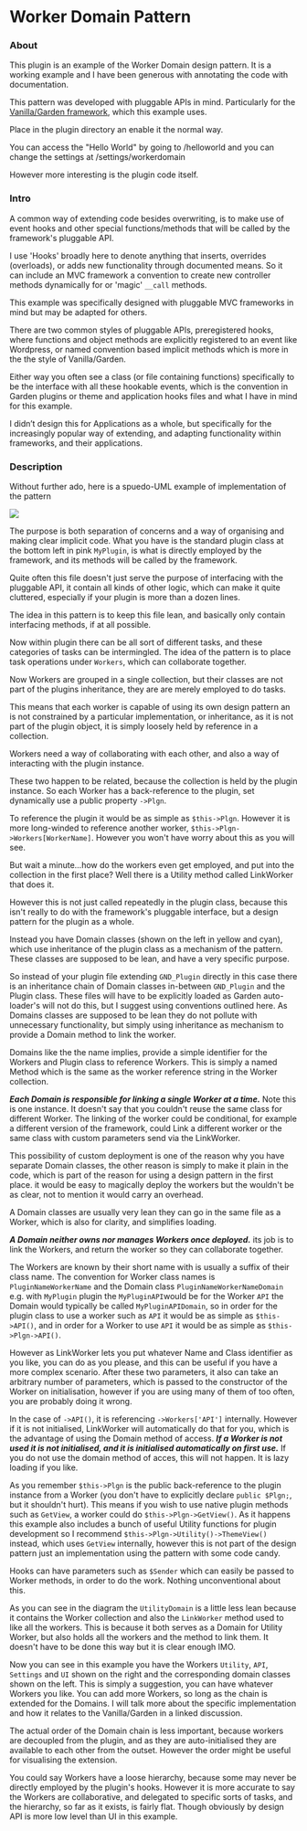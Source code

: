 # Worker Domain Pattern #

### About ###
This plugin is an example of the Worker Domain design pattern. It is a working example and I have been generous with annotating the code with documentation. 

This pattern was developed with pluggable APIs in mind. Particularly for the [Vanilla/Garden framework](http://vanillaforums.org/download), which this example uses. 

Place in the plugin directory an enable it the normal way.

You can access the "Hello World" by going to /helloworld and you can change the settings at /settings/workerdomain

However more interesting is the plugin code itself. 

### Intro ###

A common way of extending code besides overwriting, is to make use of event hooks and other special functions/methods that will be called by the framework's pluggable API. 

I use 'Hooks' broadly here to denote anything that inserts, overrides (overloads), or adds new functionality through documented means. So it can include an MVC framework a convention to create new controller methods dynamically for or 'magic' `__call` methods. 

This example was specifically designed with pluggable MVC frameworks in mind but may be adapted for others. 

There are two common styles of pluggable APIs, preregistered hooks, where functions and object methods are explicitly registered to an event like Wordpress, or named convention based implicit methods which is more in the the style of Vanilla/Garden.

Either way you often see a class (or file containing functions) specifically to be the interface with all these hookable events, which is the convention in Garden plugins or theme and application hooks files and what I have in mind for this example. 

I didn’t design this for Applications as a whole, but specifically for the increasingly popular way of extending, and adapting functionality within frameworks, and their applications. 

### Description ###

Without further ado, here is a spuedo-UML example of implementation of the pattern

![](https://dl.dropboxusercontent.com/u/15933183/WorkerDomain/WorkerDomain.png)

The purpose is both separation of concerns and a way of organising and making clear implicit code. What you have is the standard plugin class at the bottom left in pink `MyPlugin`, is what is directly employed by the framework, and its methods will be called by the framework. 

Quite often this file doesn't just serve the purpose of interfacing with the pluggable API, it contain all kinds of other logic, which can make it quite cluttered, especially if your plugin is more than a dozen lines.

The idea in this pattern is to keep this file lean, and basically only contain interfacing methods, if at all possible. 

Now within plugin there can be all sort of different tasks, and these categories of tasks can be intermingled. The idea of the pattern is to place task operations under `Workers`, which can collaborate together. 

Now Workers are grouped in a single collection, but their classes are not part of the plugins inheritance, they are are merely employed to do tasks. 

This means that each worker is capable of using its own design pattern an is not constrained by a particular implementation, or inheritance, as it is not part of the plugin object, it is simply loosely held by reference in a collection. 

Workers need a way of collaborating with each other, and also a way of interacting with the plugin instance. 

These two happen to be related, because the collection is held by the plugin instance. So each Worker has a back-reference to the plugin, set dynamically use a public property `->Plgn`.

To reference the plugin it would be as simple as  `$this->Plgn`. However it is more long-winded to reference another worker,
`$this->Plgn->Workers[WorkerName]`.  However you won't have worry about this as you will see. 

But wait a minute...how do the workers even get employed, and put into the collection in the first place?  Well there is a Utility method called LinkWorker that does it. 

However this is not just called repeatedly in the plugin class, because this isn't really to do with the framework's pluggable interface, but a design pattern for the plugin as a whole. 

Instead you have Domain classes (shown on the left in yellow and cyan), which use inheritance of the plugin class as a mechanism of the pattern. These classes are supposed to be lean, and have a very specific purpose.

So instead of your plugin file extending `GND_Plugin` directly in this case there is an inheritance chain of Domain classes in-between `GND_Plugin` and the Plugin class. These files will have to be explicitly loaded as Garden auto-loader's will not do this, but I suggest using conventions outlined here. As Domains classes are supposed to be lean they do not pollute with unnecessary functionality, but simply using inheritance as mechanism to provide a Domain method to link the worker. 

Domains like the the name implies, provide a simple identifier for the Workers and Plugin class to reference Workers. This is simply a named Method which is the same as the worker reference string in the Worker collection.

**_Each Domain is responsible for linking a single Worker at a time._** Note this is one instance. It doesn't say that you couldn't reuse the same class for different Worker. The linking of the worker could be conditional, for example a different version of the framework, could Link a different worker or the same class with custom parameters send via the LinkWorker. 

This possibility of custom deployment is one of the reason why you have separate Domain classes, the other reason is simply to make it plain in the code, which is part of the reason for using a design pattern in the first place.  it would be easy to magically deploy the workers but the wouldn't be as clear, not to mention it would carry an overhead. 

A Domain classes are usually very lean they can go in the same file as a Worker, which is also for clarity, and simplifies loading. 

**_A Domain neither owns nor manages Workers once deployed._** its job is to link the Workers, and return the worker so they can collaborate together. 

The Workers are known by their short name with is usually a suffix of their class name. The convention for Worker class names is `PluginNameWorkerName` and the Domain class `PluginNameWorkerNameDomain` e.g. with `MyPlugin` plugin the `MyPluginAPI`would be for the Worker `API` the Domain would typically be called `MyPluginAPIDomain`, so in order for the plugin class to use a worker such as `API` it would be as simple as `$this->API()`, and in order for a Worker to use `API` it would be as simple as `$this->Plgn->API()`.

However as LinkWorker lets you put whatever Name and Class identifier as you like, you can do as you please, and this can be useful if you have a more complex scenario. After these two parameters, it also can take an arbitrary number of parameters, which is passed to the constructor of the Worker on initialisation, however if you are using many of them of too often, you are probably doing it wrong. 

In the case of `->API()`, it is referencing `->Workers['API']` internally. However if it is not initialised, LinkWorker will automatically do that for you, which is the advantage of using the Domain method of access. **_If a Worker is not used it is not initialised, and it is initialised automatically on first use._** If you do not use the domain method of acces, this will not happen. It is lazy loading if you like. 

As you remember `$this->Plgn` is the public back-reference to the plugin instance from a Worker (you don't have to explicitly declare `public $Plgn;`, but it shouldn't hurt). This means if you wish to use native plugin methods such as `GetView`, a worker could do `$this->Plgn->GetView()`. As it happens this example also includes a bunch of useful Utility functions for plugin development so I recommend `$this->Plgn->Utility()->ThemeView()` instead, which uses `GetView` internally, however this is not part of the design pattern just an implementation using the pattern with some code candy. 

Hooks can have parameters such as `$Sender` which can easily be passed to Worker methods, in order to do the work. Nothing unconventional about this. 

As you can see in the diagram the `UtilityDomain` is a little less lean because it contains the Worker collection and also the `LinkWorker` method used to like all the workers. This is because it both serves as a Domain for Utility Worker, but also holds all the workers and the method to link them. It doesn't have to be done this way but it is clear enough IMO. 

Now you can see in this example you have the Workers `Utility`, `API`, `Settings` and `UI` shown on the right and the corresponding domain classes  shown on the left. This is simply a suggestion, you can have whatever Workers you like. You can add more Workers, so long as the chain is extended for the Domains. I will talk more about the specific implementation and how it relates to the Vanilla/Garden in a linked discussion.

The actual order of the Domain chain is less important, because workers are decoupled from the plugin, and as they are auto-initialised they are available to each other from the outset. However the order might be useful for visualising the extension. 

You could say Workers have a loose hierarchy, because some may never be directly employed by the plugin's hooks. However it is more accurate to say the Workers are collaborative, and delegated to specific sorts of tasks, and the hierarchy, so far as it exists, is fairly flat. Though obviously by design API is more low level than UI in this example. 
